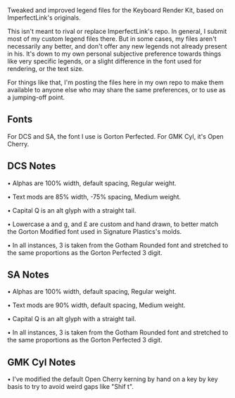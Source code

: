 Tweaked and improved legend files for the Keyboard Render Kit, based on ImperfectLink's originals. 

This isn't meant to rival or replace ImperfectLink's repo. In general, I submit most of my custom legend files there. But in some cases, my files aren't necessarily any better, and don't offer any new legends not already present in his. It's down to my own personal subjective preference towards things like very specific legends, or a slight difference in the font used for rendering, or the text size. 

For things like that, I'm posting the files here in my own repo to make them available to anyone else who may share the same preferences, or to use as a jumping-off point.



## Fonts

For DCS and SA, the font I use is Gorton Perfected. For GMK Cyl, it's Open Cherry.



## DCS Notes

• Alphas are 100% width, default spacing, Regular weight.

• Text mods are 85% width, -75% spacing, Medium weight.

• Capital Q is an alt glyph with a straight tail.

• Lowercase a and g, and £ are custom and hand drawn, to better match the Gorton Modified font used in Signature Plastics's molds.

• In all instances, 3 is taken from the Gotham Rounded font and stretched to the same proportions as the Gorton Perfected 3 digit.



## SA Notes

• Alphas are 100% width, default spacing, Regular weight.

• Text mods are 90% width, default spacing, Medium weight.

• Capital Q is an alt glyph with a straight tail.

• In all instances, 3 is taken from the Gotham Rounded font and stretched to the same proportions as the Gorton Perfected 3 digit.



## GMK Cyl Notes

• I've modified the default Open Cherry kerning by hand on a key by key basis to try to avoid weird gaps like "Shif t".
